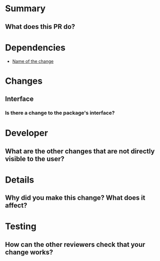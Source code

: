 # Summary
## What does this PR do?

# Dependencies
- [Name of the change](https://link-to-PR-or-commit)

# Changes
## Interface
### Is there a change to the package's interface?

# Developer
## What are the other changes that are not directly visible to the user?

# Details
## Why did you make this change? What does it affect?

# Testing
## How can the other reviewers check that your change works?

